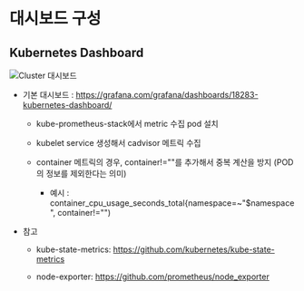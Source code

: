 # 대시보드 구성

## Kubernetes Dashboard

![Cluster 대시보드](https://drive.google.com/uc?export=view&id=1AXqYjWtzojpKkER3wuJ_NAXRwwupgaiv)

- 기본 대시보드 : https://grafana.com/grafana/dashboards/18283-kubernetes-dashboard/

  - kube-prometheus-stack에서 metric 수집 pod 설치
  
  - kubelet service 생성해서 cadvisor 메트릭 수집

  - container 메트릭의 경우, container!=""를 추가해서 중복 계산을 방지 (POD의 정보를 제외한다는 의미)

    - 예시 : container_cpu_usage_seconds_total{namespace=~"$namespace", container!="")

- 참고

  - kube-state-metrics: https://github.com/kubernetes/kube-state-metrics

  - node-exporter: https://github.com/prometheus/node_exporter